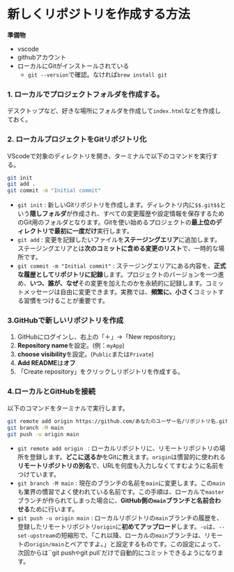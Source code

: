 # 新しくリポジトリを作成する方法
**準備物**
- vscode
- githubアカウント
- ローカルにGitがインストールされている
  - `git --version`で確認。なければ`brew install git`
### 1. ローカルでプロジェクトフォルダを作成する。
デスクトップなど、好きな場所にフォルダを作成して`index.html`などを作成しておく。
### 2. ローカルプロジェクトをGitリポジトリ化
VScodeで対象のディレクトリを開き、ターミナルで以下のコマンドを実行する。
```bash
git init
git add .
git commit -m "Initial commit"
```
- `git init` : 新しいGitリポジトリを作成します。ディレクトリ内に`$$.git$$`という**隠しフォルダ**が作成され、すべての変更履歴や設定情報を保存するためのGit用のフォルダとなります。Gitを使い始めるプロジェクトの**最上位のディレクトリで最初に一度だけ**実行します。
- `git add` : 変更を記録したいファイルを**ステージングエリア**に追加します。ステージングエリアとは**次のコミットに含める変更のリスト**で、一時的な場所です。
- `git commit -m "Initial commit"` : ステージングエリアにある内容を、**正式な履歴としてリポジトリに記録**します。プロジェクトのバージョンを一つ進め、**いつ、誰が、なぜ**その変更を加えたのかを永続的に記録します。コミットメッセージは自由に変更できます。実務では、**頻繁に、小さく**コミットする習慣をつけることが重要です。
### 3.GitHubで新しいリポジトリを作成
1. GitHubにログインし、右上の「＋」→「New repository」
2. **Repository name**を設定。(例：`myApp`)
3. **choose visibility**を設定。(`Public`または`Private`)
4. **Add README**は**オフ**
5. 「Create repository」をクリックしリポジトリを作成する。
   
### 4.ローカルとGitHubを接続
以下のコマンドをターミナルで実行します。
```bash
git remote add origin https://github.com/あなたのユーザー名/リポジトリ名.git
git branch -M main
git push -u origin main
```
- `git remote add origin ` : ローカルリポジトリに、リモートリポジトリの場所を登録します。**どこに送るか**をGitに教えます。`origin`は慣習的に使われる**リモートリポジトリの別名**で、URLを何度も入力しなくてすむように名前をつけています。
- `git branch -M main` : 現在のブランチの名前を`main`に変更します。この`main`も業界の慣習でよく使われている名前です。この手順は、ローカルで`master`ブランチが作られてしまった場合に、**GitHub側の`main`ブランチと名前合わせる**ために行います。
- `git push -u origin main` : ローカルリポジトリの`main`ブランチの履歴を、登録したリモートリポジトリ`origin`に**初めてアップロード**します。`-u`は、`--set-upstream`の短縮形で、「これ以降、ローカルの`main`ブランチは、リモートの`origin/main`とペアですよ。」と設定するものです。この設定によって、次回からは``git push`や`git pull`だけで自動的にコミットできるようになります。